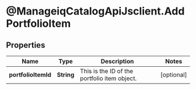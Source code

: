# @ManageiqCatalogApiJsclient.AddPortfolioItem

## Properties
Name | Type | Description | Notes
------------ | ------------- | ------------- | -------------
**portfolioItemId** | **String** | This is the ID of the portfolio item object. | [optional] 


